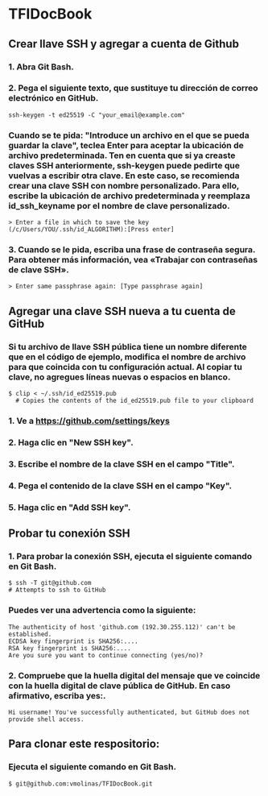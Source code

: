 # TFIDocBook
## Crear llave SSH y agregar a cuenta de Github
### 1. Abra Git Bash.
### 2. Pega el siguiente texto, que sustituye tu dirección de correo electrónico en GitHub.
```
ssh-keygen -t ed25519 -C "your_email@example.com"
```
### Cuando se te pida: "Introduce un archivo en el que se pueda guardar la clave", teclea Enter para aceptar la ubicación de archivo predeterminada. Ten en cuenta que si ya creaste claves SSH anteriormente, ssh-keygen puede pedirte que vuelvas a escribir otra clave. En este caso, se recomienda crear una clave SSH con nombre personalizado. Para ello, escribe la ubicación de archivo predeterminada y reemplaza id_ssh_keyname por el nombre de clave personalizado.

```
> Enter a file in which to save the key (/c/Users/YOU/.ssh/id_ALGORITHM):[Press enter]
```
### 3. Cuando se le pida, escriba una frase de contraseña segura. Para obtener más información, vea «Trabajar con contraseñas de clave SSH».
```> Enter passphrase (empty for no passphrase): [Type a passphrase]
> Enter same passphrase again: [Type passphrase again]
```


## Agregar una clave SSH nueva a tu cuenta de GitHub
### Si tu archivo de llave SSH pública tiene un nombre diferente que en el código de ejemplo, modifica el nombre de archivo para que coincida con tu configuración actual. Al copiar tu clave, no agregues líneas nuevas o espacios en blanco.
```
$ clip < ~/.ssh/id_ed25519.pub
  # Copies the contents of the id_ed25519.pub file to your clipboard
```
### 1. Ve a https://github.com/settings/keys
### 2. Haga clic en "New SSH key".
### 3. Escribe el nombre de la clave SSH en el campo "Title".
### 4. Pega el contenido de la clave SSH en el campo "Key".
### 5. Haga clic en "Add SSH key".

## Probar tu conexión SSH
### 1. Para probar la conexión SSH, ejecuta el siguiente comando en Git Bash.
```
$ ssh -T git@github.com
# Attempts to ssh to GitHub
```
### Puedes ver una advertencia como la siguiente:
```
The authenticity of host 'github.com (192.30.255.112)' can't be established.
ECDSA key fingerprint is SHA256:....
RSA key fingerprint is SHA256:....
Are you sure you want to continue connecting (yes/no)?
```
### 2. Compruebe que la huella digital del mensaje que ve coincide con la huella digital de clave pública de GitHub. En caso afirmativo, escriba yes:.
```
Hi username! You've successfully authenticated, but GitHub does not provide shell access.
```

## Para clonar este respositorio:
### Ejecuta el siguiente comando en Git Bash.
```
$ git@github.com:vmolinas/TFIDocBook.git
```
